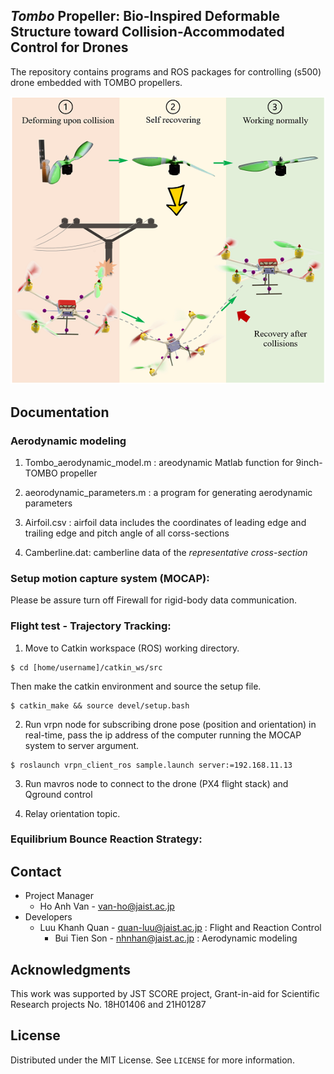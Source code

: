 ## _Tombo_ Propeller: Bio-Inspired Deformable Structure toward Collision-Accommodated Control for Drones
The repository contains programs and ROS packages for controlling (s500) drone embedded with TOMBO propellers.

![Tombo drone](fig.png "TOMBO propeller embedded drone")

## Documentation
### Aerodynamic modeling
1. Tombo_aerodynamic_model.m : areodynamic Matlab function for 9inch-TOMBO propeller

2. aeorodynamic_parameters.m : a program for generating aerodynamic parameters

3. Airfoil.csv : airfoil data includes the coordinates of leading edge and trailing edge and pitch angle of all corss-sections

4. Camberline.dat: camberline data of the _representative cross-section_

### Setup motion capture system (MOCAP):

Please be assure turn off Firewall for rigid-body data communication.

### Flight test - Trajectory Tracking:

1. Move to Catkin workspace (ROS) working directory.

```
$ cd [home/username]/catkin_ws/src
```
Then make the catkin environment and source the setup file.
```
$ catkin_make && source devel/setup.bash
```

2. Run vrpn node for subscribing drone pose (position and orientation) in real-time, pass the ip address of the computer running the MOCAP system to server argument.
```
$ roslaunch vrpn_client_ros sample.launch server:=192.168.11.13
```

3. Run mavros node to connect to the drone (PX4 flight stack) and Qground control

4. Relay orientation topic.

### Equilibrium Bounce Reaction Strategy:

## Contact
- Project Manager
	- Ho Anh Van - [van-ho@jaist.ac.jp](mailto:van-ho@jaist.ac.jp)
- Developers
  - Luu Khanh Quan - [quan-luu@jaist.ac.jp](mailto:quan-luu@jaist.ac.jp) : Flight and Reaction Control
	- Bui Tien Son - [nhnhan@jaist.ac.jp](mailto:son-bui@jaist.ac.jp) : Aerodynamic modeling

## Acknowledgments
This work was supported by JST SCORE project, Grant-in-aid for Scientific Research projects No. 18H01406 and 21H01287

## License
Distributed under the MIT License. See `LICENSE` for more information.
